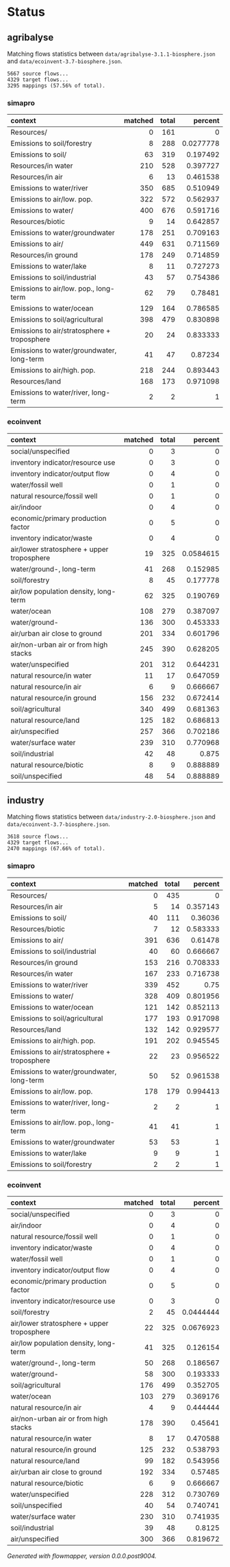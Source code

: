 # Status

## agribalyse

Matching flows statistics between `data/agribalyse-3.1.1-biosphere.json`
and `data/ecoinvent-3.7-biosphere.json`.

    5667 source flows...
    4329 target flows...
    3295 mappings (57.56% of total).

### simapro

| context                                     | matched | total |   percent |
|:--------------------------------------------|--------:|------:|----------:|
| Resources/                                  |       0 |   161 |         0 |
| Emissions to soil/forestry                  |       8 |   288 | 0.0277778 |
| Emissions to soil/                          |      63 |   319 |  0.197492 |
| Resources/in water                          |     210 |   528 |  0.397727 |
| Resources/in air                            |       6 |    13 |  0.461538 |
| Emissions to water/river                    |     350 |   685 |  0.510949 |
| Emissions to air/low. pop.                  |     322 |   572 |  0.562937 |
| Emissions to water/                         |     400 |   676 |  0.591716 |
| Resources/biotic                            |       9 |    14 |  0.642857 |
| Emissions to water/groundwater              |     178 |   251 |  0.709163 |
| Emissions to air/                           |     449 |   631 |  0.711569 |
| Resources/in ground                         |     178 |   249 |  0.714859 |
| Emissions to water/lake                     |       8 |    11 |  0.727273 |
| Emissions to soil/industrial                |      43 |    57 |  0.754386 |
| Emissions to air/low. pop., long-term       |      62 |    79 |   0.78481 |
| Emissions to water/ocean                    |     129 |   164 |  0.786585 |
| Emissions to soil/agricultural              |     398 |   479 |  0.830898 |
| Emissions to air/stratosphere + troposphere |      20 |    24 |  0.833333 |
| Emissions to water/groundwater, long-term   |      41 |    47 |   0.87234 |
| Emissions to air/high. pop.                 |     218 |   244 |  0.893443 |
| Resources/land                              |     168 |   173 |  0.971098 |
| Emissions to water/river, long-term         |       2 |     2 |         1 |

### ecoinvent

| context                                    | matched | total |   percent |
|:-------------------------------------------|--------:|------:|----------:|
| social/unspecified                         |       0 |     3 |         0 |
| inventory indicator/resource use           |       0 |     3 |         0 |
| inventory indicator/output flow            |       0 |     4 |         0 |
| water/fossil well                          |       0 |     1 |         0 |
| natural resource/fossil well               |       0 |     1 |         0 |
| air/indoor                                 |       0 |     4 |         0 |
| economic/primary production factor         |       0 |     5 |         0 |
| inventory indicator/waste                  |       0 |     4 |         0 |
| air/lower stratosphere + upper troposphere |      19 |   325 | 0.0584615 |
| water/ground-, long-term                   |      41 |   268 |  0.152985 |
| soil/forestry                              |       8 |    45 |  0.177778 |
| air/low population density, long-term      |      62 |   325 |  0.190769 |
| water/ocean                                |     108 |   279 |  0.387097 |
| water/ground-                              |     136 |   300 |  0.453333 |
| air/urban air close to ground              |     201 |   334 |  0.601796 |
| air/non-urban air or from high stacks      |     245 |   390 |  0.628205 |
| water/unspecified                          |     201 |   312 |  0.644231 |
| natural resource/in water                  |      11 |    17 |  0.647059 |
| natural resource/in air                    |       6 |     9 |  0.666667 |
| natural resource/in ground                 |     156 |   232 |  0.672414 |
| soil/agricultural                          |     340 |   499 |  0.681363 |
| natural resource/land                      |     125 |   182 |  0.686813 |
| air/unspecified                            |     257 |   366 |  0.702186 |
| water/surface water                        |     239 |   310 |  0.770968 |
| soil/industrial                            |      42 |    48 |     0.875 |
| natural resource/biotic                    |       8 |     9 |  0.888889 |
| soil/unspecified                           |      48 |    54 |  0.888889 |

## industry

Matching flows statistics between `data/industry-2.0-biosphere.json` and
`data/ecoinvent-3.7-biosphere.json`.

    3618 source flows...
    4329 target flows...
    2470 mappings (67.66% of total).

### simapro

| context                                     | matched | total |  percent |
|:--------------------------------------------|--------:|------:|---------:|
| Resources/                                  |       0 |   435 |        0 |
| Resources/in air                            |       5 |    14 | 0.357143 |
| Emissions to soil/                          |      40 |   111 |  0.36036 |
| Resources/biotic                            |       7 |    12 | 0.583333 |
| Emissions to air/                           |     391 |   636 |  0.61478 |
| Emissions to soil/industrial                |      40 |    60 | 0.666667 |
| Resources/in ground                         |     153 |   216 | 0.708333 |
| Resources/in water                          |     167 |   233 | 0.716738 |
| Emissions to water/river                    |     339 |   452 |     0.75 |
| Emissions to water/                         |     328 |   409 | 0.801956 |
| Emissions to water/ocean                    |     121 |   142 | 0.852113 |
| Emissions to soil/agricultural              |     177 |   193 | 0.917098 |
| Resources/land                              |     132 |   142 | 0.929577 |
| Emissions to air/high. pop.                 |     191 |   202 | 0.945545 |
| Emissions to air/stratosphere + troposphere |      22 |    23 | 0.956522 |
| Emissions to water/groundwater, long-term   |      50 |    52 | 0.961538 |
| Emissions to air/low. pop.                  |     178 |   179 | 0.994413 |
| Emissions to water/river, long-term         |       2 |     2 |        1 |
| Emissions to air/low. pop., long-term       |      41 |    41 |        1 |
| Emissions to water/groundwater              |      53 |    53 |        1 |
| Emissions to water/lake                     |       9 |     9 |        1 |
| Emissions to soil/forestry                  |       2 |     2 |        1 |

### ecoinvent

| context                                    | matched | total |   percent |
|:-------------------------------------------|--------:|------:|----------:|
| social/unspecified                         |       0 |     3 |         0 |
| air/indoor                                 |       0 |     4 |         0 |
| natural resource/fossil well               |       0 |     1 |         0 |
| inventory indicator/waste                  |       0 |     4 |         0 |
| water/fossil well                          |       0 |     1 |         0 |
| inventory indicator/output flow            |       0 |     4 |         0 |
| economic/primary production factor         |       0 |     5 |         0 |
| inventory indicator/resource use           |       0 |     3 |         0 |
| soil/forestry                              |       2 |    45 | 0.0444444 |
| air/lower stratosphere + upper troposphere |      22 |   325 | 0.0676923 |
| air/low population density, long-term      |      41 |   325 |  0.126154 |
| water/ground-, long-term                   |      50 |   268 |  0.186567 |
| water/ground-                              |      58 |   300 |  0.193333 |
| soil/agricultural                          |     176 |   499 |  0.352705 |
| water/ocean                                |     103 |   279 |  0.369176 |
| natural resource/in air                    |       4 |     9 |  0.444444 |
| air/non-urban air or from high stacks      |     178 |   390 |   0.45641 |
| natural resource/in water                  |       8 |    17 |  0.470588 |
| natural resource/in ground                 |     125 |   232 |  0.538793 |
| natural resource/land                      |      99 |   182 |  0.543956 |
| air/urban air close to ground              |     192 |   334 |   0.57485 |
| natural resource/biotic                    |       6 |     9 |  0.666667 |
| water/unspecified                          |     228 |   312 |  0.730769 |
| soil/unspecified                           |      40 |    54 |  0.740741 |
| water/surface water                        |     230 |   310 |  0.741935 |
| soil/industrial                            |      39 |    48 |    0.8125 |
| air/unspecified                            |     300 |   366 |  0.819672 |

*Generated with flowmapper, version 0.0.0.post9004.*
